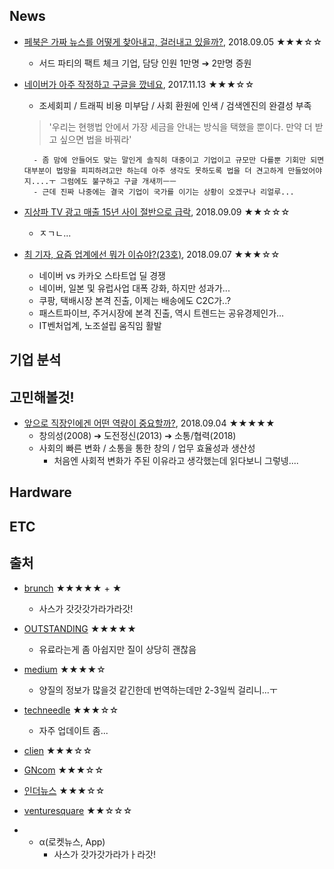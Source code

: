 ## News
- [페북은 가짜 뉴스를 어떻게 찾아내고, 걸러내고 있을까?](https://outstanding.kr/fakenews20180905/, "outstanding, 2018.09.11"), 2018.09.05 ★★★☆☆
    - 서드 파티의 팩트 체크 기업, 담당 인원 1만명 ➔ 2만명 증원
- [네이버가 아주 작정하고 구글을 깠네요](https://outstanding.kr/navergoogle20171113/, "outstanding, 2018.09.10"), 2017.11.13 ★★★☆☆
    - 조세회피 / 트래픽 비용 미부담 / 사회 환원에 인색 / 검색엔진의 완결성 부족
    > '우리는 현행법 안에서 가장 세금을 안내는 방식을 택했을 뿐이다. 만약 더 받고 싶으면 법을 바꿔라'

        - 좀 맘에 안들어도 맞는 말인게 솔직히 대중이고 기업이고 규모만 다를뿐 기회만 되면 대부분이 법망을 피피하려고만 하는데 아주 생각도 못하도록 법을 더 견고하게 만들었어야지....ㅜ 그럼에도 불구하고 구글 개새끼ㅡㅡ
        - 근데 진짜 나중에는 결국 기업이 국가를 이기는 상황이 오겠구나 리얼루...
- [지상파 TV 광고 매출 15년 사이 절반으로 급락](https://brunch.co.kr/@ohsukwon/16, "brunch, 2018.09.11"), 2018.09.09 ★★☆☆☆
    - ㅈㄱㄴ...
- [최 기자, 요즘 업계에선 뭐가 이슈야?(23호)](https://outstanding.kr/tabloid21080907/, "outstanding, 2018.09.13"), 2018.09.07 ★★★☆☆
    - 네이버 vs 카카오 스타트업 딜 경쟁
    - 네이버, 일본 및 유럽사업 대폭 강화, 하지만 성과가...
    - 쿠팡, 택배시장 본격 진출, 이제는 배송에도 C2C가..?
    - 패스트파이브, 주거시장에 본격 진출, 역시 트렌드는 공유경제인가...
    - IT벤처업계, 노조설립 움직임 활발


## 기업 분석

## 고민해볼것!
- [앞으로 직장인에겐 어떤 역량이 중요할까?](https://outstanding.kr/softskill20180904/, "outstanding, 2018.09.10"), 2018.09.04 ★★★★★
    - 창의성(2008) ➔ 도전정신(2013) ➔ 소통/협력(2018)
    - 사회의 빠른 변화 / 소통을 통한 창의 / 업무 효율성과 생산성
        - 처음엔 사회적 변화가 주된 이유라고 생각했는데 읽다보니 그렇넹....


## Hardware

## ETC

## 출처
- [brunch](https://brunch.co.kr/@businessinsight/40) ★★★★★ + ★
    - 사스가 갓갓갓가라가라갓!
- [OUTSTANDING](https://outstanding.kr/category/best/) ★★★★★
    - 유료라는게 좀 아쉽지만 질이 상당히 괜찮음
- [medium](https://medium.com/topic/technology) ★★★★☆
    - 양질의 정보가 많을것 같긴한데 번역하는데만 2-3일씩 걸리니...ㅜ
- [techneedle](http://techneedle.com/) ★★★☆☆
    - 자주 업데이트 좀...
- [clien](https://www.clien.net/service/board/news) ★★★☆☆
- [GNcom](https://m.blog.naver.com/PostList.nhn?blogId=titi2010) ★★★☆☆
- [인더뉴스](https://m.post.naver.com/my.nhn?memberNo=1757993) ★★★☆☆
- [venturesquare](http://www.venturesquare.net/) ★★☆☆☆

- + α(로켓뉴스, App)
    - 사스가 갓가갓가라가ㅏ라갓!

